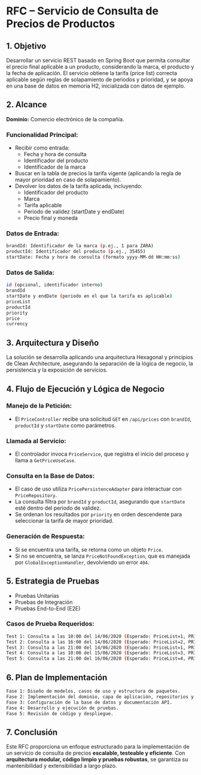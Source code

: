 # RFC – Servicio de Consulta de Precios de Productos

## 1. Objetivo
Desarrollar un servicio REST basado en Spring Boot que permita consultar el precio final aplicable a un producto, considerando la marca, el producto y la fecha de aplicación. 
El servicio obtiene la tarifa (price list) correcta aplicable según reglas de solapamiento de periodos y prioridad, y se apoya en una base de datos en memoria H2, 
inicializada con datos de ejemplo.

## 2. Alcance
**Dominio:** Comercio electrónico de la compañía.

### Funcionalidad Principal:
- Recibir como entrada:
    - Fecha y hora de consulta
    - Identificador del producto
    - Identificador de la marca
- Buscar en la tabla de precios la tarifa vigente (aplicando la regla de mayor prioridad en caso de solapamiento).
- Devolver los datos de la tarifa aplicada, incluyendo:
    - Identificador del producto
    - Marca
    - Tarifa aplicable
    - Periodo de validez (startDate y endDate)
    - Precio final y moneda

### Datos de Entrada:
```bash
brandId: Identificador de la marca (p.ej., 1 para ZARA)
productId: Identificador del producto (p.ej., 35455)
startDate: Fecha y hora de consulta (formato yyyy-MM-dd HH:mm:ss)
```

### Datos de Salida:
```bash
id (opcional, identificador interno)
brandId
startDate y endDate (periodo en el que la tarifa es aplicable)
priceList
productId
priority
price
currency
```

## 3. Arquitectura y Diseño
La solución se desarrolla aplicando una arquitectura Hexagonal y principios de Clean Architecture, 
asegurando la separación de la lógica de negocio, la persistencia y la exposición de servicios.

## 4. Flujo de Ejecución y Lógica de Negocio
### Manejo de la Petición:
- El `PriceController` recibe una solicitud `GET` en `/api/prices` con `brandId`, `productId` y `startDate` como parámetros.

### Llamada al Servicio:
- El controlador invoca `PriceService`, que registra el inicio del proceso y llama a `GetPriceUseCase`.

### Consulta en la Base de Datos:
- El caso de uso utiliza `PricePersistenceAdapter` para interactuar con `PriceRepository`.
- La consulta filtra por `brandId` y `productId`, asegurando que `startDate` esté dentro del periodo de validez.
- Se ordenan los resultados por `priority` en orden descendente para seleccionar la tarifa de mayor prioridad.

### Generación de Respuesta:
- Si se encuentra una tarifa, se retorna como un objeto `Price`.
- Si no se encuentra, se lanza `PriceNotFoundException`, que es manejada por `GlobalExceptionHandler`, devolviendo un error `404`.

## 5. Estrategia de Pruebas
- Pruebas Unitarias
- Pruebas de Integración
- Pruebas End-to-End (E2E)

### Casos de Prueba Requeridos:
```bash
Test 1: Consulta a las 10:00 del 14/06/2020 (Esperado: PriceList=1, PRICE=35.50)
Test 2: Consulta a las 16:00 del 14/06/2020 (Esperado: PriceList=2, PRICE=25.45)
Test 3: Consulta a las 21:00 del 14/06/2020 (Esperado: PriceList=1, PRICE=35.50)
Test 4: Consulta a las 10:00 del 15/06/2020 (Esperado: PriceList=3, PRICE=30.50)
Test 5: Consulta a las 21:00 del 16/06/2020 (Esperado: PriceList=4, PRICE=38.95)
```

## 6. Plan de Implementación
```bash
Fase 1: Diseño de modelos, casos de uso y estructura de paquetes.
Fase 2: Implementación del dominio, capa de aplicación, repositorios y controlador REST.
Fase 3: Configuración de la base de datos y documentación API.
Fase 4: Desarrollo y ejecución de pruebas.
Fase 5: Revisión de código y despliegue.
```

## 7. Conclusión
Este RFC proporciona un enfoque estructurado para la implementación de un servicio de consulta de precios **escalable, testeable y eficiente**. Con **arquitectura modular, código limpio y pruebas robustas**, se garantiza su mantenibilidad y extensibilidad a largo plazo.

